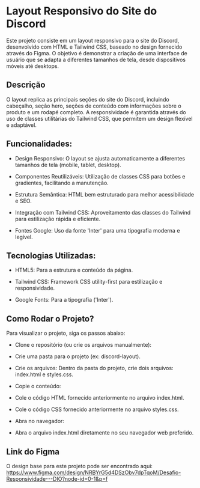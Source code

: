 # Layout Responsivo do Site do Discord
Este projeto consiste em um layout responsivo para o site do Discord, desenvolvido com HTML e Tailwind CSS, baseado no design fornecido através do Figma. O objetivo é demonstrar a criação de uma interface de usuário que se adapta a diferentes tamanhos de tela, desde dispositivos móveis até desktops.

## Descrição
O layout replica as principais seções do site do Discord, incluindo cabeçalho, seção hero, seções de conteúdo com informações sobre o produto e um rodapé completo. A responsividade é garantida através do uso de classes utilitárias do Tailwind CSS, que permitem um design flexível e adaptável.

## Funcionalidades:
- Design Responsivo: O layout se ajusta automaticamente a diferentes tamanhos de tela (mobile, tablet, desktop).

- Componentes Reutilizáveis: Utilização de classes CSS para botões e gradientes, facilitando a manutenção.

- Estrutura Semântica: HTML bem estruturado para melhor acessibilidade e SEO.

- Integração com Tailwind CSS: Aproveitamento das classes do Tailwind para estilização rápida e eficiente.

- Fontes Google: Uso da fonte 'Inter' para uma tipografia moderna e legível.

## Tecnologias Utilizadas:
- HTML5: Para a estrutura e conteúdo da página.

- Tailwind CSS: Framework CSS utility-first para estilização e responsividade.

- Google Fonts: Para a tipografia ('Inter').

## Como Rodar o Projeto?
Para visualizar o projeto, siga os passos abaixo:

- Clone o repositório (ou crie os arquivos manualmente):
- Crie uma pasta para o projeto (ex: discord-layout).

- Crie os arquivos:
Dentro da pasta do projeto, crie dois arquivos: index.html e styles.css.

- Copie o conteúdo:

- Cole o código HTML fornecido anteriormente no arquivo index.html.

- Cole o código CSS fornecido anteriormente no arquivo styles.css.

- Abra no navegador:
- Abra o arquivo index.html diretamente no seu navegador web preferido.

## Link do Figma
O design base para este projeto pode ser encontrado aqui:
https://www.figma.com/design/NRBYrG5d4DSzObv7dpTqoM/Desafio-Responsividade---DIO?node-id=0-1&p=f
